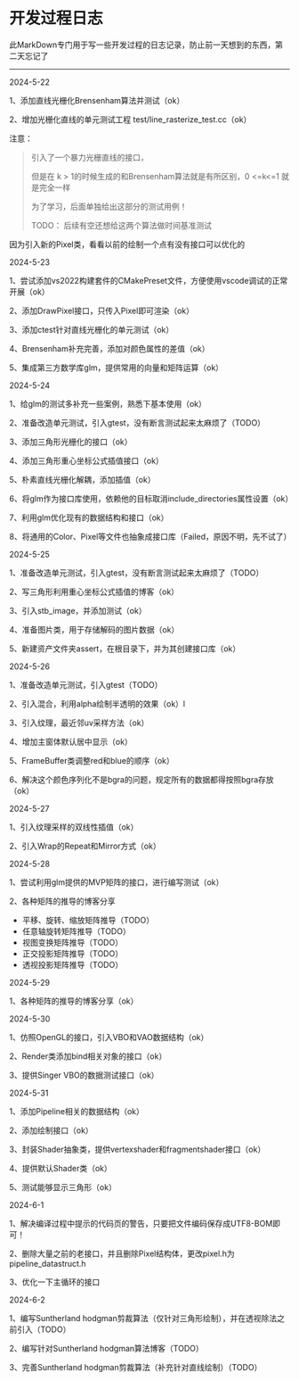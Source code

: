 # 开发过程日志

此MarkDown专门用于写一些开发过程的日志记录，防止前一天想到的东西，第二天忘记了



------------

2024-5-22

1、添加直线光栅化Brensenham算法并测试（ok）

2、增加光栅化直线的单元测试工程 test/line_rasterize_test.cc（ok）

注意：

> 引入了一个暴力光栅直线的接口，
>
> 但是在 k > 1的时候生成的和Brensenham算法就是有所区别，0 <=k<=1 就是完全一样
>
> 为了学习，后面单独给出这部分的测试用例！
>
> TODO： 后续有空还想给这两个算法做时间基准测试

 因为引入新的Pixel类，看看以前的绘制一个点有没有接口可以优化的



2024-5-23

1、尝试添加vs2022构建套件的CMakePreset文件，方便使用vscode调试的正常开展（ok）

2、添加DrawPixel接口，只传入Pixel即可渲染（ok）

3、添加ctest针对直线光栅化的单元测试（ok）

4、Brensenham补充完善，添加对颜色属性的差值（ok）

5、集成第三方数学库glm，提供常用的向量和矩阵运算（ok）



2024-5-24

1、给glm的测试多补充一些案例，熟悉下基本使用（ok）

2、准备改造单元测试，引入gtest，没有断言测试起来太麻烦了（TODO）

3、添加三角形光栅化的接口（ok）

4、添加三角形重心坐标公式插值接口（ok）

5、朴素直线光栅化解耦，添加插值（ok）

6、将glm作为接口库使用，依赖他的目标取消include_directories属性设置（ok）

7、利用glm优化现有的数据结构和接口（ok）

8、将通用的Color、Pixel等文件也抽象成接口库（Failed，原因不明，先不试了）



2024-5-25

1、准备改造单元测试，引入gtest，没有断言测试起来太麻烦了（TODO）

2、写三角形利用重心坐标公式插值的博客（ok）

3、引入stb_image，并添加测试（ok）

4、准备图片类，用于存储解码的图片数据（ok）

5、新建资产文件夹assert，在根目录下，并为其创建接口库（ok）



2024-5-26

1、准备改造单元测试，引入gtest（TODO）

2、引入混合，利用alpha绘制半透明的效果（ok）l

3、引入纹理，最近邻uv采样方法（ok）

4、增加主窗体默认居中显示（ok）

5、FrameBuffer类调整red和blue的顺序（ok）

6、解决这个颜色序列化不是bgra的问题，规定所有的数据都得按照bgra存放（ok）



2024-5-27

1、引入纹理采样的双线性插值（ok）

2、引入Wrap的Repeat和Mirror方式（ok）



2024-5-28

1、尝试利用glm提供的MVP矩阵的接口，进行编写测试（ok）

2、各种矩阵的推导的博客分享

- 平移、旋转、缩放矩阵推导（TODO）
- 任意轴旋转矩阵推导（TODO）
- 视图变换矩阵推导（TODO）
- 正交投影矩阵推导（TODO）
- 透视投影矩阵推导（TODO）



2024-5-29

1、各种矩阵的推导的博客分享（ok）



2024-5-30

1、仿照OpenGL的接口，引入VBO和VAO数据结构（ok）

2、Render类添加bind相关对象的接口（ok）

3、提供Singer VBO的数据测试接口（ok）



2024-5-31

1、添加Pipeline相关的数据结构（ok）

2、添加绘制接口（ok）

3、封装Shader抽象类，提供vertexshader和fragmentshader接口（ok）

4、提供默认Shader类（ok）

5、测试能够显示三角形（ok）



2024-6-1

1、解决编译过程中提示的代码页的警告，只要把文件编码保存成UTF8-BOM即可！

2、删除大量之前的老接口，并且删除Pixel结构体，更改pixel.h为pipeline_datastruct.h

3、优化一下主循环的接口



2024-6-2

1、编写Suntherland hodgman剪裁算法（仅针对三角形绘制），并在透视除法之前引入（TODO）

2、编写针对Suntherland hodgman算法博客（TODO）

3、完善Suntherland hodgman剪裁算法（补充针对直线绘制）（TODO）















